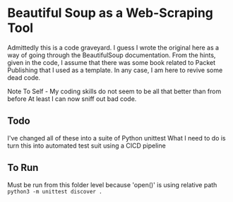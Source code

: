 # Beautiful Soup as a Web-Scraping Tool

Admittedly this is a code graveyard.
I guess I wrote the original here as a way of going through the BeautifulSoup documentation.
From the hints, given in the code, I assume that there was some book related to Packet Publishing that I used as a template.
In any case, I am here to revive some dead code.


Note To Self -
    My coding skills do not seem to be all that better than from before
    At least I can now sniff out bad code.

## Todo

I've changed all of these into a suite of Python unittest
What I need to do is turn this into automated test suit using a CICD pipeline

## To Run
Must be run from this folder level because 'open()' is using relative path
```python3 -m unittest discover .```